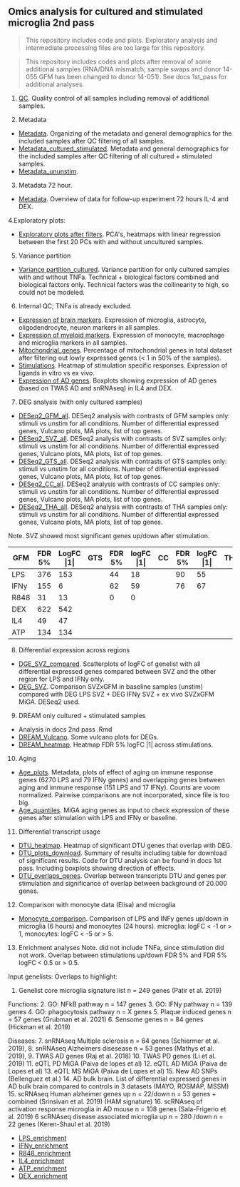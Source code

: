 ## Omics analysis for cultured and stimulated microglia 2nd pass

> This repository includes code and plots. Exploratory analysis and intermediate processing files are too large for this repository.

> This repository includes codes and plots after removal of some additional samples (RNA/DNA mismatch; sample swaps and donor 14-055 GFM has been changed to donor 14-051). See docs 1st_pass for additional analyses. 

1. [QC](https://rajlabmssm.github.io/MiGASti/docs/2nd_pass/QC_cor.html). Quality control of all samples including removal of additional samples.

2. Metadata
- [Metadata](https://rajlabmssm.github.io/MiGASti/docs/2nd_pass/Metadata_all.html). Organizing of the metadata and general demographics for the included samples after QC filtering of all samples. 
- [Metadata_cultured_stimulated](https://rajlabmssm.github.io/MiGASti/docs/2nd_pass/Metadata_cultured.html). Metadata and general demographics for the included samples after QC filtering of all cultured + stimulated samples.
- [Metadata_ununstim](https://rajlabmssm.github.io/MiGASti/docs/2nd_pass/Metadata_ununstim.html).

3. Metadata 72 hour. 
- [Metadata](https://rajlabmssm.github.io/MiGASti/docs/2nd_pass/Metadata_cultured_72h.html). Overview of data for follow-up experiment 72 hours IL-4 and DEX.
 
4.Exploratory plots: 
 - [Exploratory plots after filters](https://rajlabmssm.github.io/MiGASti/docs/2nd_pass/20210210_PCA_filtering.html). PCA's, heatmaps with linear regression between the first 20 PCs with  and without uncultured samples.  
 
5. Variance partition 
- [Variance partition_cultured](https://rajlabmssm.github.io/MiGASti/docs/2nd_passVariance_partition_cultured.html). Variance partition for only cultured samples with and without TNFa. Technical + biological factors combined and biological factors only. Technical factors was the collinearity to high, so could not be modeled.  

6. Internal QC; TNFa is already excluded. 
- [Expression of brain markers](https://rajlabmssm.github.io/MiGASti/docs/2nd_pass/20210604_Markers_braincells.html). Expression of microglia, astrocyte, oligodendrocyte, neuron markers in all samples.
- [Expression of myeloid markers](https://rajlabmssm.github.io/MiGASti/docs/2nd_pass/20210604_Markers_myeloid.html). Expression of monocyte, macrophage and microglia markers in all samples. 
- [Mitochondrial_genes](https://rajlabmssm.github.io/MiGASti/docs/2nd_pass/20210511_Mitochondrial_genes.html). Percentage of mitochondrial genes in total dataset after filtering out lowly expressed genes (< 1 in 50% of the samples).
- [Stimulations](https://rajlabmssm.github.io/MiGASti/docs/2nd_pass/20211206_Stimulations_heatmap2.html). Heatmap of stimulation specific responses. Expression of ligands in vitro vs ex vivo.
- [Expression of AD genes](https://rajlabmssm.github.io/MiGASti/docs/2nd_pass/20210224_Markers_AD_genes.html). Boxplots showing expression of AD genes (based on TWAS AD and snRNAseq) in IL4 and DEX. 

7. DEG analysis (with only cultured samples)
- [DESeq2_GFM_all](https://rajlabmssm.github.io/MiGASti/docs/2nd_pass/20210223DiffExpression_GFM_all.html). DESeq2 analysis with contrasts of GFM samples only: stimuli vs unstim for all conditions. Number of differential expressed genes, Vulcano plots, MA plots, list of top genes. 
- [DESeq2_SVZ_all](https://rajlabmssm.github.io/MiGASti/docs/2nd_pass/20210223DiffExpression_SVZ_all.html). DESeq2 analysis with contrasts of SVZ samples only: stimuli vs unstim for all conditions. Number of differential expressed genes, Vulcano plots, MA plots, list of top genes. 
- [DESeq2_GTS_all](https://rajlabmssm.github.io/MiGASti/docs/2nd_pass/20210223DiffExpression_GTS_all.html). DESeq2 analysis with contrasts of GTS samples only: stimuli vs unstim for all conditions. Number of differential expressed genes, Vulcano plots, MA plots, list of top genes. 
- [DESeq2_CC_all](https://rajlabmssm.github.io/MiGASti/docs/2nd_pass/20210223DiffExpression_CC_all.html). DESeq2 analysis with contrasts of CC samples only: stimuli vs unstim for all conditions. Number of differential expressed genes, Vulcano plots, MA plots, list of top genes. 
- [DESeq2_THA_all](https://rajlabmssm.github.io/MiGASti/docs/2nd_pass/20210225DiffExpression_THA_all.html). DESeq2 analysis with contrasts of THA samples only: stimuli vs unstim for all conditions. Number of differential expressed genes, Vulcano plots, MA plots, list of top genes. 

Note. SVZ showed most significant genes up/down after stimulation.

| GFM  	| FDR 5% 	| LogFC \|1\| 	| GTS 	| FDR 5% 	| logFC \|1\| 	| CC 	| FDR 5% 	| logFC \|1\| 	| THA 	| FDR 5% 	| logFC \|1\| 	| SVZ 	| FDR 5% 	| logFC \|1\| 	|
|------	|--------	|-------------	|-----	|--------	|-------------	|----	|--------	|-------------	|-----	|--------	|-------------	|-----	|--------	|-------------	|
| LPS  	| 376    	| 153         	|     	| 44     	| 18          	|    	| 90     	| 55          	|     	| 226    	| 95          	|     	| 1895   	| 450         	|
| IFNy 	| 155    	| 6           	|     	| 62     	| 59          	|    	| 76     	| 67          	|     	| 66     	| 61          	|     	| 292    	| 178         	|
| R848 	| 31     	| 13          	|     	| 0      	| 0           	|    	|        	|             	|     	|        	|             	|     	| 708    	| 176         	|
| DEX  	| 622    	| 542         	|     	|        	|             	|    	|        	|             	|     	|        	|             	|     	|        	|             	|
| IL4  	| 49     	| 47          	|     	|        	|             	|    	|        	|             	|     	|        	|             	|     	|        	|             	|
| ATP  	| 134    	| 134         	|     	|        	|             	|    	|        	|             	|     	|        	|             	|     	| 0      	| 0           	|

8. Differential expression across regions
- [DGE_SVZ_compared](https://rajlabmssm.github.io/MiGASti/docs/2nd_pass/20210303_DEG_FC_scatterplot.html). Scatterplots of logFC of genelist with all differential expressed genes compared between SVZ and the other region for LPS and IFNy only. 
- [DEG_SVZ](https://rajlabmssm.github.io/MiGASti/docs/2nd_pass/20210608_SVZXGFM_Limma_Deseq2.html). Comparison SVZxGFM in baseline samples (unstim) compared with DEG LPS SVZ + DEG IFNy SVZ + ex vivo SVZxGFM MiGA. DESeq2 used. 

9. DREAM only cultured + stimulated samples 
- Analysis in docs 2nd pass .Rmd
- [DREAM_Vulcano](https://rajlabmssm.github.io/MiGASti/docs/2nd_pass/20210806_DREAM_volcanos_ms.html). Some vulcano plots for DEGs. 
- [DREAM_heatmap](https://rajlabmssm.github.io/MiGASti/docs/2nd_pass/20210308_DEG_FC_heatmap_gene_names.html). Heatmap FDR 5% logFC |1| across stimulations.

10. Aging
- [Age_plots](https://rajlabmssm.github.io/MiGASti/docs/2nd_pass/20210806_age_plots_LPS_IFNy.html). Metadata, plots of effect of aging on immune response genes (6270 LPS and 79 IFNy genes) and overlapping genes between aging and immune response (151 LPS and 17 IFNy). Counts are voom normalized. Pairwise comparisons are not incorporated, since file is too big. 
- [Age_quantiles](https://rajlabmssm.github.io/MiGASti/docs/2nd_pass/20211206_AGE_quantiles.html). MiGA aging genes as input to check expression of these genes after stimulation with LPS and IFNy or baseline. 

11. Differential transcript usage
- [DTU_heatmap](https://rajlabmssm.github.io/MiGASti/docs/2nd_pass/20210224_DTU_FC_heatmap_gene_names.html). Heatmap of significant DTU genes that overlap with DEG. 
- [DTU_plots_download](https://rajlabmssm.github.io/MiGASti/docs/2nd_pass/20210511_DTU_plots_download.html). Summary of results including table for download of significant results. Code for DTU analysis can be found in docs 1st pass. Including boxplots showing direction of effects. 
- [DTU_overlaps_genes](https://rajlabmssm.github.io/MiGASti/docs/2nd_pass/20210512_DTU_genes_overlap.html). Overlap between transcripts DTU and genes per stimulation and significance of overlap between background of 20.000 genes. 

12. Comparison with monocyte data (Elisa) and microglia
- [Monocyte_comparison](https://rajlabmssm.github.io/MiGASti/docs/2nd_pass/20210806_DREAM_monocytes_comparison.html). Comparison of LPS and INFy genes up/down in microglia (6 hours) and monocytes (24 hours). microglia: logFC < -1 or > 1, monocytes: logFC < -5 or > 5. 

13. Enrichment analyses
Note. did not include TNFa, since stimulation did not work. Overlap between stimulations up/down FDR 5% and FDR 5% logFC < 0.5 or > 0.5. 

Input genelists:
Overlaps to highlight:
1. Genelist core microglia signature list n = 249 genes (Patir et al. 2019)

Functions:
2. GO: NFkB pathway n = 147 genes
3. GO: IFNy pathway n = 139 genes
4. GO: phagocytosis pathway n = X genes
5. Plaque induced genes n = 57 genes (Grubman et al. 2021)
6. Sensome genes n = 84 genes (Hickman et al. 2019)

Diseases:
7. snRNAseq Multiple sclerosis n = 64 genes (Schiermer et al. 2019), 
8. snRNAseq Alzheimers disesease n = 53 genes (Mathys et al. 2019), 
9. TWAS AD genes (Raj et al. 2018) 
10. TWAS PD genes (Li et al. 2019)
11. eQTL PD MiGA (Paiva de lopes et al)
12. eQTL AD MiGA (Paiva de Lopes et al)
13. eQTL MS MiGA (Paiva de Lopes et al)
15. New AD SNPs (Bellenguez et al.)
14. AD bulk brain. List of differential expressed genes in AD bulk brain compared to controls in 3 datasets (MAYO, ROSMAP, MSSM)
15. scRNAseq Human alzheimer genes up n = 22/down n = 53 genes + combined (Srinsivan et al. 2019) (HAM signature) 
16. scRNAseq of activation response microglia in AD mouse n = 108 genes (Sala-Frigerio et al. 2019) 6 scRNAseq disease associated microglia up n = 280 /down n = 22 genes (Keren-Shaul et al. 2019)

- [LPS_enrichment](https://rajlabmssm.github.io/MiGASti/docs/2nd_pass/20210624_genelist_enrichment_LPS_function_disease_FC0.5.html)
- [IFNy_enrichment](https://rajlabmssm.github.io/MiGASti/docs/2nd_pass/20210624_genelist_enrichment_IFNy_function_disease_FC0.5.html)
- [R848_enrichment](https://rajlabmssm.github.io/MiGASti/docs/2nd_pass/20210624_genelist_enrichment_R848_function_disease_FC0.5.html)
- [IL4_enrichment](https://rajlabmssm.github.io/MiGASti/docs/2nd_pass/20210624_genelist_enrichment_IL4_function_disease_FC0.5.html)
- [ATP_enrichment](https://rajlabmssm.github.io/MiGASti/docs/2nd_pass/20210624_genelist_enrichment_ATP_function_disease_FC0.5.html)
- [DEX_enrichment](https://rajlabmssm.github.io/MiGASti/docs/2nd_pass/20210624_genelist_enrichment_DEX_function_disease_FC0.5.html)
